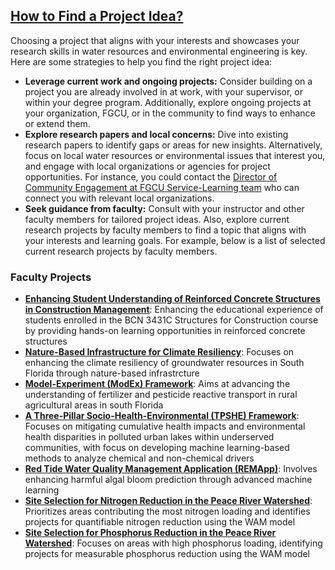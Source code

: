 ## [How to Find a Project Idea?](https://aselshall.github.io/rm/hw/topics)
Choosing a project that aligns with your interests and showcases your research skills in water resources and environmental engineering is key. Here are some strategies to help you find the right project idea:
- **Leverage current work and ongoing projects:** Consider building on a project you are already involved in at work, with your supervisor, or within your degree program. Additionally, explore ongoing projects at your organization, FGCU, or in the community to find ways to enhance or extend them.
- **Explore research papers and local concerns:** Dive into existing research papers to identify gaps or areas for new insights. Alternatively, focus on local water resources or environmental issues that interest you, and engage with local organizations or agencies for project opportunities. For instance, you could contact the [Director of Community Engagement at FGCU Service-Learning team](https://www.fgcu.edu/studentlife/servicelearning/aboutus#OurTeam) who can connect you with relevant local organizations.
- **Seek guidance from faculty:** Consult with your instructor and other faculty members for tailored project ideas. Also, explore current research projects by faculty members to find a topic that aligns with your interests and learning goals. For example, below is a list of selected current research projects by faculty members.

### Faculty Projects
- **[Enhancing Student Understanding of Reinforced Concrete Structures in Construction Management](https://github.com/aselshall/rm/blob/main/hw/projects/p7.md)**: Enhancing the educational experience of students enrolled in the BCN 3431C Structures for Construction course by providing hands-on learning opportunities in reinforced concrete structures
- **[Nature-Based Infrastructure for Climate Resiliency](https://github.com/aselshall/rm/blob/main/hw/projects/p1.md)**: Focuses on enhancing the climate resiliency of groundwater resources in South Florida through nature-based infrastrcture
- **[Model-Experiment (ModEx) Framework](https://github.com/aselshall/rm/blob/main/hw/projects/p2.md)**: Aims at advancing the understanding of fertilizer and pesticide reactive transport in rural agricultural areas in south Florida
- **[A Three-Pillar Socio-Health-Environmental (TPSHE) Framework](https://github.com/aselshall/rm/blob/main/hw/projects/p3.md)**: Focuses on mitigating cumulative health impacts and environmental health disparities in polluted urban lakes within underserved communities, with focus on developing machine learning-based methods to analyze chemical and non-chemical drivers
- **[Red Tide Water Quality Management Application (REMApp)](https://github.com/aselshall/rm/blob/main/hw/projects/p4.md)**: Involves enhancing harmful algal bloom prediction through advanced machine learning
- **[Site Selection for Nitrogen Reduction in the Peace River Watershed](https://github.com/aselshall/rm/blob/main/hw/projects/p5.md)**: Prioritizes areas contributing the most nitrogen loading and identifies projects for quantifiable nitrogen reduction using the WAM model
- **[Site Selection for Phosphorus Reduction in the Peace River Watershed](https://github.com/aselshall/rm/blob/main/hw/projects/p6.md)**: Focuses on areas with high phosphorus loading, identifying projects for measurable phosphorus reduction using the WAM model




